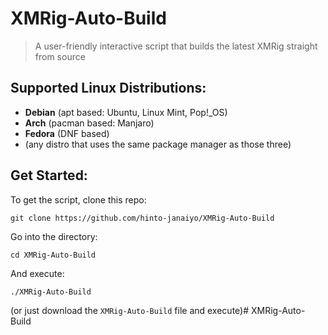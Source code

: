 # XMRig-Auto-Build
>A user-friendly interactive script that builds the latest XMRig straight from source

## Supported Linux Distributions:
* **Debian** (apt based: Ubuntu, Linux Mint, Pop!_OS)
* **Arch** (pacman based: Manjaro)
* **Fedora** (DNF based)
* (any distro that uses the same package manager as those three)

## Get Started:
To get the script, clone this repo:
```
git clone https://github.com/hinto-janaiyo/XMRig-Auto-Build
```
Go into the directory:
```
cd XMRig-Auto-Build
```
And execute:
```
./XMRig-Auto-Build
```

(or just download the `XMRig-Auto-Build` file and execute)# XMRig-Auto-Build
